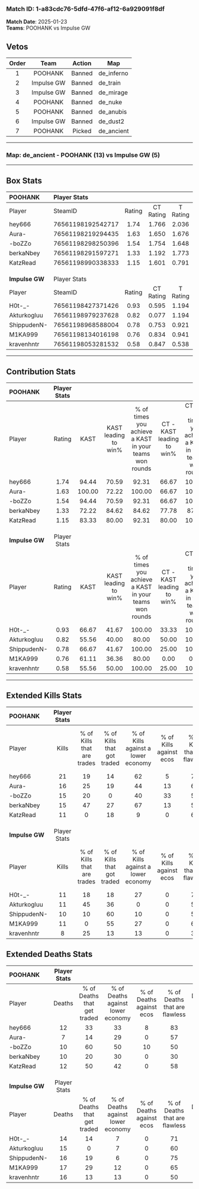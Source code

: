### Match ID: 1-a83cdc76-5dfd-47f6-af12-6a929091f8df  
**Match Date**: 2025-01-23  
**Teams**: POOHANK vs Impulse GW  

## Vetos  

| Order | Team | Action | Map |
| :---: | :--: | :----: | --- |
| 1 | POOHANK | Banned | de_inferno |
| 2 | Impulse GW | Banned | de_train |
| 3 | Impulse GW | Banned | de_mirage |
| 4 | POOHANK | Banned | de_nuke |
| 5 | POOHANK | Banned | de_anubis |
| 6 | Impulse GW | Banned | de_dust2 |
| 7 | POOHANK | Picked | de_ancient |

---  

### **Map**: de_ancient - POOHANK (13) vs Impulse GW (5)  
---  

## Box Stats  

| **POOHANK**    | Player Stats      |        |           |          |        |       |       |         |        |      |     |
| :- | :- | :-: | :-: | :-: | :-: | :-: | :-: | :-: | :-: | :-: | :-: |
| Player         | SteamID           | Rating | CT Rating | T Rating |  KAST  |  ADR  | Kills | Assists | Deaths | K/D  | HS% |
| hey666         | 76561198192542717 |  1.74  |   1.766   |  2.036   | 94.44  | 100.8 |  21   |    2    |   12   | 1.75 | 52  |
| Aura-          | 76561198219294435 |  1.63  |   1.650   |  1.676   | 100.00 | 81.3  |  16   |    3    |   7    | 2.29 | 43  |
| -boZZo         | 76561198298250396 |  1.54  |   1.754   |  1.648   | 94.44  | 98.8  |  15   |    9    |   10   | 1.50 | 53  |
| berkaNbey      | 76561198291597271 |  1.33  |   1.192   |  1.773   | 72.22  | 85.8  |  15   |    7    |   10   | 1.50 | 26  |
| KatzRead       | 76561198990338333 |  1.15  |   1.601   |  0.791   | 83.33  | 83.1  |  11   |    8    |   12   | 0.92 | 72  |
|                |                   |        |           |          |        |       |       |         |        |      |     |
|                |                   |        |           |          |        |       |       |         |        |      |     |
|                |                   |        |           |          |        |       |       |         |        |      |     |
| **Impulse GW** | Player Stats      |        |           |          |        |       |       |         |        |      |     |
| Player         | SteamID           | Rating | CT Rating | T Rating |  KAST  |  ADR  | Kills | Assists | Deaths | K/D  | HS% |
| H0t-_-         | 76561198427371426 |  0.93  |   0.595   |  1.194   | 66.67  | 73.9  |  11   |    6    |   14   | 0.79 | 72  |
| Akturkogluu    | 76561198979237628 |  0.82  |   0.077   |  1.194   | 55.56  | 75.1  |  11   |    5    |   15   | 0.73 | 63  |
| ShippudenN-    | 76561198968588004 |  0.78  |   0.753   |  0.921   | 66.67  | 63.7  |  10   |    3    |   16   | 0.63 | 50  |
| M1KA999        | 76561198134016198 |  0.76  |   0.834   |  0.941   | 61.11  | 66.7  |  11   |    2    |   17   | 0.65 | 63  |
| kravenhntr     | 76561198053281532 |  0.58  |   0.847   |  0.538   | 55.56  | 53.3  |   8   |    6    |   16   | 0.50 | 50  |
---  

## Contribution Stats  

| **POOHANK**    | Player Stats |        |                      |                                                        |                           |                                                             |                          |                                                            |
| :- | :-: | :-: | :-: | :-: | :-: | :-: | :-: | :-: |
| Player         |    Rating    |  KAST  | KAST leading to win% | % of times you achieve a KAST in your teams won rounds | CT - KAST leading to win% | CT - % of times you achieve a KAST in your teams won rounds | T - KAST leading to win% | T - % of times you achieve a KAST in your teams won rounds |
| hey666         |     1.74     | 94.44  |        70.59         |                         92.31                          |           66.67           |                           100.00                            |          80.00           |                           80.00                            |
| Aura-          |     1.63     | 100.00 |        72.22         |                         100.00                         |           66.67           |                           100.00                            |          83.33           |                           100.00                           |
| -boZZo         |     1.54     | 94.44  |        70.59         |                         92.31                          |           66.67           |                           100.00                            |          80.00           |                           80.00                            |
| berkaNbey      |     1.33     | 72.22  |        84.62         |                         84.62                          |           77.78           |                            87.50                            |          100.00          |                           80.00                            |
| KatzRead       |     1.15     | 83.33  |        80.00         |                         92.31                          |           80.00           |                           100.00                            |          80.00           |                           80.00                            |
|                |              |        |                      |                                                        |                           |                                                             |                          |                                                            |
|                |              |        |                      |                                                        |                           |                                                             |                          |                                                            |
|                |              |        |                      |                                                        |                           |                                                             |                          |                                                            |
| **Impulse GW** | Player Stats |        |                      |                                                        |                           |                                                             |                          |                                                            |
| Player         |    Rating    |  KAST  | KAST leading to win% | % of times you achieve a KAST in your teams won rounds | CT - KAST leading to win% | CT - % of times you achieve a KAST in your teams won rounds | T - KAST leading to win% | T - % of times you achieve a KAST in your teams won rounds |
| H0t-_-         |     0.93     | 66.67  |        41.67         |                         100.00                         |           33.33           |                           100.00                            |          44.44           |                           100.00                           |
| Akturkogluu    |     0.82     | 55.56  |        40.00         |                         80.00                          |           50.00           |                           100.00                            |          37.50           |                           75.00                            |
| ShippudenN-    |     0.78     | 66.67  |        41.67         |                         100.00                         |           25.00           |                           100.00                            |          50.00           |                           100.00                           |
| M1KA999        |     0.76     | 61.11  |        36.36         |                         80.00                          |           0.00            |                            0.00                             |          50.00           |                           100.00                           |
| kravenhntr     |     0.58     | 55.56  |        50.00         |                         100.00                         |           25.00           |                           100.00                            |          66.67           |                           100.00                           |
---  

## Extended Kills Stats  

| **POOHANK**    | Player Stats |                            |                            |                                    |                         |                              |                                 |                                       |                    |           |
| :- | :-: | :-: | :-: | :-: | :-: | :-: | :-: | :-: | :-: | :-: |
| Player         |    Kills     | % of Kills that are trades | % of Kills that got traded | % of Kills against a lower economy | % of Kills against ecos | % of Kills that are flawless | % of Kills that are close duels | % of Kills that are assisted by flash | Pistol Round Kills | AWP Kills |
| hey666         |      21      |             19             |             14             |                 62                 |            5            |              76              |               10                |                   0                   |         2          |     3     |
| Aura-          |      16      |             25             |             19             |                 44                 |           13            |              69              |                6                |                   0                   |         1          |     0     |
| -boZZo         |      15      |             20             |             0              |                 40                 |           33            |              53              |                7                |                   0                   |         1          |     0     |
| berkaNbey      |      15      |             47             |             27             |                 67                 |           13            |              53              |                7                |                   7                   |         0          |     0     |
| KatzRead       |      11      |             0              |             18             |                 9                  |            0            |              64              |                0                |                   0                   |         4          |     0     |
|                |              |                            |                            |                                    |                         |                              |                                 |                                       |                    |           |
|                |              |                            |                            |                                    |                         |                              |                                 |                                       |                    |           |
|                |              |                            |                            |                                    |                         |                              |                                 |                                       |                    |           |
| **Impulse GW** | Player Stats |                            |                            |                                    |                         |                              |                                 |                                       |                    |           |
| Player         |    Kills     | % of Kills that are trades | % of Kills that got traded | % of Kills against a lower economy | % of Kills against ecos | % of Kills that are flawless | % of Kills that are close duels | % of Kills that are assisted by flash | Pistol Round Kills | AWP Kills |
| H0t-_-         |      11      |             18             |             18             |                 27                 |            0            |              73              |               18                |                   9                   |         4          |     0     |
| Akturkogluu    |      11      |             45             |             36             |                 0                  |            0            |              55              |                9                |                   0                   |         0          |     0     |
| ShippudenN-    |      10      |             10             |             60             |                 10                 |            0            |              50              |                0                |                  10                   |         1          |     0     |
| M1KA999        |      11      |             0              |             55             |                 27                 |            0            |              64              |                9                |                  18                   |         0          |     0     |
| kravenhntr     |      8       |             25             |             13             |                 13                 |            0            |              38              |                0                |                  13                   |         2          |     0     |
## Extended Deaths Stats  

| **POOHANK**    | Player Stats |                             |                                   |                          |                               |                            |                           |               |
| :- | :-: | :-: | :-: | :-: | :-: | :-: | :-: | :-: |
| Player         |    Deaths    | % of Deaths that get traded | % of Deaths against lower economy | % of Deaths against ecos | % of Deaths that are flawless | % of Deaths that are close | % of Deaths while blinded | Deaths to AWP |
| hey666         |      12      |             33              |                33                 |            8             |              83               |             0              |            17             |       0       |
| Aura-          |      7       |             14              |                29                 |            0             |              57               |             29             |             0             |       0       |
| -boZZo         |      10      |             60              |                50                 |            10            |              50               |             0              |            20             |       0       |
| berkaNbey      |      10      |             20              |                30                 |            0             |              30               |             0              |             0             |       0       |
| KatzRead       |      12      |             50              |                42                 |            0             |              58               |             17             |             8             |       0       |
|                |              |                             |                                   |                          |                               |                            |                           |               |
|                |              |                             |                                   |                          |                               |                            |                           |               |
|                |              |                             |                                   |                          |                               |                            |                           |               |
| **Impulse GW** | Player Stats |                             |                                   |                          |                               |                            |                           |               |
| Player         |    Deaths    | % of Deaths that get traded | % of Deaths against lower economy | % of Deaths against ecos | % of Deaths that are flawless | % of Deaths that are close | % of Deaths while blinded | Deaths to AWP |
| H0t-_-         |      14      |             14              |                 7                 |            0             |              71               |             0              |             0             |       0       |
| Akturkogluu    |      15      |              0              |                 7                 |            0             |              60               |             7              |             0             |       1       |
| ShippudenN-    |      16      |             19              |                 6                 |            0             |              75               |             13             |             6             |       0       |
| M1KA999        |      17      |             29              |                12                 |            0             |              65               |             0              |             0             |       1       |
| kravenhntr     |      16      |             13              |                13                 |            0             |              50               |             13             |             0             |       1       |
